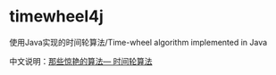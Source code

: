 # timewheel4j
使用Java实现的时间轮算法/Time-wheel algorithm implemented in Java

中文说明：[那些惊艳的算法— 时间轮算法](https://cloud.tencent.com/developer/article/1751798?from=article.detail.1815722)
